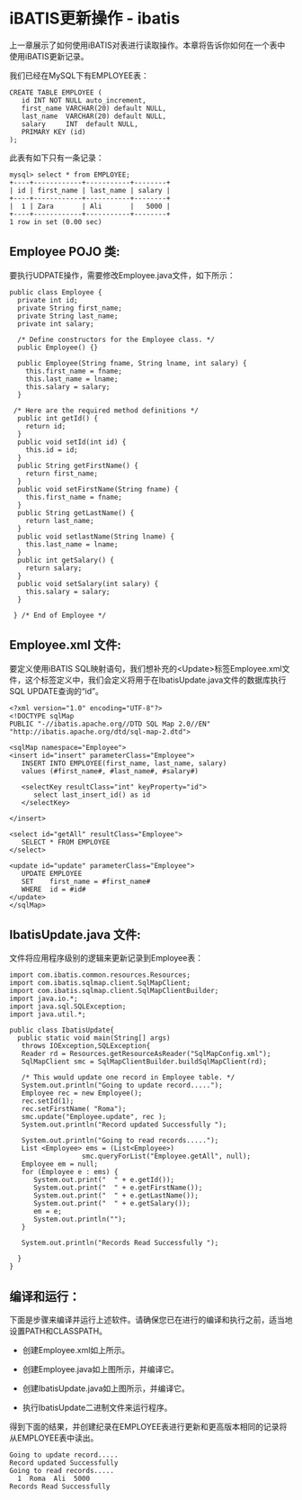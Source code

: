 # iBATIS更新操作 - ibatis

上一章展示了如何使用iBATIS对表进行读取操作。本章将告诉你如何在一个表中使用iBATIS更新记录。

我们已经在MySQL下有EMPLOYEE表：

```
CREATE TABLE EMPLOYEE (
   id INT NOT NULL auto_increment,
   first_name VARCHAR(20) default NULL,
   last_name  VARCHAR(20) default NULL,
   salary     INT  default NULL,
   PRIMARY KEY (id)
);
```

此表有如下只有一条记录：

```
mysql> select * from EMPLOYEE;
+----+------------+-----------+--------+
| id | first_name | last_name | salary |
+----+------------+-----------+--------+
|  1 | Zara       | Ali       |   5000 |
+----+------------+-----------+--------+
1 row in set (0.00 sec)
```

## Employee POJO 类:

要执行UDPATE操作，需要修改Employee.java文件，如下所示：

```
public class Employee {
  private int id;
  private String first_name; 
  private String last_name;   
  private int salary;  

  /* Define constructors for the Employee class. */
  public Employee() {}

  public Employee(String fname, String lname, int salary) {
    this.first_name = fname;
    this.last_name = lname;
    this.salary = salary;
  }

 /* Here are the required method definitions */
  public int getId() {
    return id;
  }
  public void setId(int id) {
    this.id = id;
  }
  public String getFirstName() {
    return first_name;
  }
  public void setFirstName(String fname) {
    this.first_name = fname;
  }
  public String getLastName() {
    return last_name;
  }
  public void setlastName(String lname) {
    this.last_name = lname;
  }
  public int getSalary() {
    return salary;
  }
  public void setSalary(int salary) {
    this.salary = salary;
  }

 } /* End of Employee */
```

## Employee.xml 文件:

要定义使用iBATIS SQL映射语句，我们想补充的&lt;Update&gt;标签Employee.xml文件，这个标签定义中，我们会定义将用于在IbatisUpdate.java文件的数据库执行SQL UPDATE查询的“id”。

```
<?xml version="1.0" encoding="UTF-8"?>
<!DOCTYPE sqlMap 
PUBLIC "-//ibatis.apache.org//DTD SQL Map 2.0//EN"
"http://ibatis.apache.org/dtd/sql-map-2.dtd">

<sqlMap namespace="Employee">
<insert id="insert" parameterClass="Employee">
   INSERT INTO EMPLOYEE(first_name, last_name, salary)
   values (#first_name#, #last_name#, #salary#)

   <selectKey resultClass="int" keyProperty="id">
      select last_insert_id() as id
   </selectKey>

</insert>

<select id="getAll" resultClass="Employee">
   SELECT * FROM EMPLOYEE
</select>

<update id="update" parameterClass="Employee">
   UPDATE EMPLOYEE
   SET    first_name = #first_name#
   WHERE  id = #id#
</update>
</sqlMap>
```

## IbatisUpdate.java 文件:

文件将应用程序级别的逻辑来更新记录到Employee表：

```
import com.ibatis.common.resources.Resources;
import com.ibatis.sqlmap.client.SqlMapClient;
import com.ibatis.sqlmap.client.SqlMapClientBuilder;
import java.io.*;
import java.sql.SQLException;
import java.util.*;

public class IbatisUpdate{
  public static void main(String[] args)
   throws IOException,SQLException{
   Reader rd = Resources.getResourceAsReader("SqlMapConfig.xml");
   SqlMapClient smc = SqlMapClientBuilder.buildSqlMapClient(rd);

   /* This would update one record in Employee table. */
   System.out.println("Going to update record.....");
   Employee rec = new Employee();
   rec.setId(1);
   rec.setFirstName( "Roma");
   smc.update("Employee.update", rec );
   System.out.println("Record updated Successfully ");

   System.out.println("Going to read records.....");
   List <Employee> ems = (List<Employee>)
                  smc.queryForList("Employee.getAll", null);
   Employee em = null;
   for (Employee e : ems) {
      System.out.print("  " + e.getId());
      System.out.print("  " + e.getFirstName());
      System.out.print("  " + e.getLastName());
      System.out.print("  " + e.getSalary());
      em = e; 
      System.out.println("");
   }    

   System.out.println("Records Read Successfully ");

  }
} 
```

## 编译和运行：

下面是步骤来编译并运行上述软件。请确保您已在进行的编译和执行之前，适当地设置PATH和CLASSPATH。

*   创建Employee.xml如上所示。

*   创建Employee.java如上图所示，并编译它。

*   创建IbatisUpdate.java如上图所示，并编译它。

*   执行IbatisUpdate二进制文件来运行程序。

得到下面的结果，并创建纪录在EMPLOYEE表进行更新和更高版本相同的记录将从EMPLOYEE表中读出。

```
Going to update record.....
Record updated Successfully
Going to read records.....
  1  Roma  Ali  5000
Records Read Successfully
```

